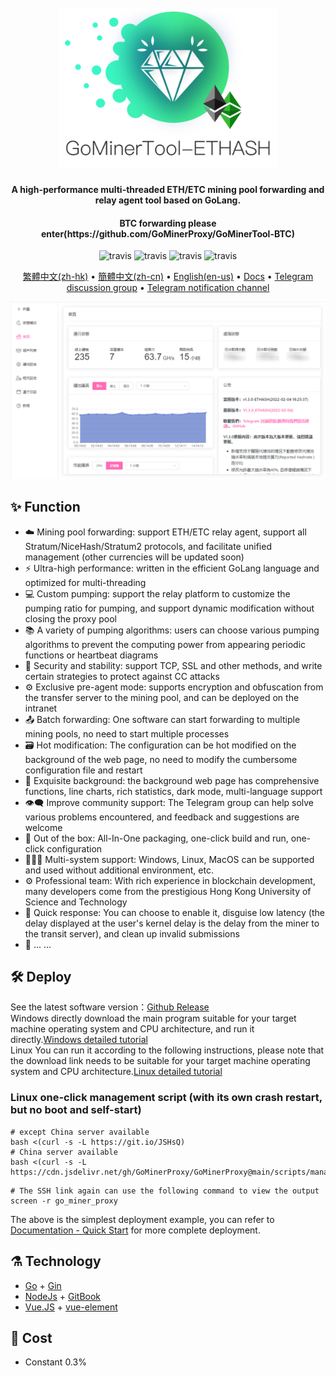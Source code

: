 <h1 align="center">
  <br>
  <img src="https://raw.githubusercontent.com/GoMinerProxy/GoMinerProxy/main/images/logo.png" width="350"/>
</h1>

<h4 align="center">A high-performance multi-threaded ETH/ETC mining pool forwarding and relay agent tool based on GoLang.</h4>
<h4 align="center">BTC forwarding please enter(https://github.com/GoMinerProxy/GoMinerTool-BTC)</h4> 

<p align="center">
  <a>
    <img src="https://img.shields.io/badge/Release-1.4.3_ETHASH-orgin.svg" alt="travis">
  </a>
  <a>
    <img src="https://img.shields.io/badge/Last_Update-2022_05_15-orgin.svg" alt="travis">
  </a>
  <a>
    <img src="https://img.shields.io/badge/Language-GoLang-green.svg" alt="travis">
  </a>
  <a>
    <img src="https://img.shields.io/badge/License-Apache-green.svg" alt="travis">
  </a>
</p>

<p align="center">
  <a href="https://github.com/GoMinerProxy/GoMinerProxy/tree/main/readmes/zh-hk">繁體中文(zh-hk)</a> •
  <a href="https://github.com/GoMinerProxy/GoMinerProxy/tree/main/readmes/zh-cn">簡體中文(zh-cn)</a> •
  <a href="https://github.com/GoMinerProxy/GoMinerProxy/tree/main/readmes/en-us/">English(en-us)</a> •
  <a href="https://gominerproxy.github.io/zh_hk/">Docs</a> •
  <a href="https://t.me/+afVqEXnxtQAyNWNh">Telegram discussion group</a> •
  <a href="https://t.me/go_minerproxy">Telegram notification channel</a>
</p>

![Screenshot](https://raw.githubusercontent.com/GoMinerProxy/GoMinerProxy/main/images/web_1.png)

## :sparkles: Function

* :cloud: Mining pool forwarding: support ETH/ETC relay agent, support all Stratum/NiceHash/Stratum2 protocols, and facilitate unified management (other currencies will be updated soon)
* :zap: Ultra-high performance: written in the efficient GoLang language and optimized for multi-threading
* 💻 Custom pumping: support the relay platform to customize the pumping ratio for pumping, and support dynamic modification without closing the proxy pool
* 📚 A variety of pumping algorithms: users can choose various pumping algorithms to prevent the computing power from appearing periodic functions or heartbeat diagrams
* 💾 Security and stability: support TCP, SSL and other methods, and write certain strategies to protect against CC attacks
* :gear: Exclusive pre-agent mode: supports encryption and obfuscation from the transfer server to the mining pool, and can be deployed on the intranet
* :outbox_tray: Batch forwarding: One software can start forwarding to multiple mining pools, no need to start multiple processes
* :card_file_box: Hot modification: The configuration can be hot modified on the background of the web page, no need to modify the cumbersome configuration file and restart
* :art: Exquisite background: the background web page has comprehensive functions, line charts, rich statistics, dark mode, multi-language support
* :eye_speech_bubble: Improve community support: The Telegram group can help solve various problems encountered, and feedback and suggestions are welcome
* :rocket: Out of the box: All-In-One packaging, one-click build and run, one-click configuration
* :family_woman_girl_boy: Multi-system support: Windows, Linux, MacOS can be supported and used without additional environment, etc.
* :gear: Professional team: With rich experience in blockchain development, many developers come from the prestigious Hong Kong University of Science and Technology
* :link: Quick response: You can choose to enable it, disguise low latency (the delay displayed at the user's kernel delay is the delay from the miner to the transit server), and clean up invalid submissions
* 🌈 ... ...

## :hammer_and_wrench: Deploy

See the latest software version：<a href="https://github.com/GoMinerProxy/GoMinerProxy/releases">Github Release</a></br>
Windows directly download the main program suitable for your target machine operating system and CPU architecture, and run it directly.<a href="https://gominerproxy.github.io/zh_hk/1%20-%20%E5%BF%AB%E9%80%9F%E9%96%8B%E5%A7%8B/1.1%20-%20Windows%E7%B3%BB%E7%B5%B1.html">Windows detailed tutorial</a>
</br>
Linux You can run it according to the following instructions, please note that the download link needs to be suitable for your target machine operating system and CPU architecture.<a href="https://gominerproxy.github.io/zh_hk/1%20-%20%E5%BF%AB%E9%80%9F%E9%96%8B%E5%A7%8B/1.2%20-%20Linux%E7%B3%BB%E7%B5%B1.html">Linux detailed tutorial</a>

### Linux one-click management script (with its own crash restart, but no boot and self-start)
```shell
# except China server available
bash <(curl -s -L https://git.io/JSHsQ)
# China server available
bash <(curl -s -L https://cdn.jsdelivr.net/gh/GoMinerProxy/GoMinerProxy@main/scripts/manage_proxy.sh)
```
```shell
# The SSH link again can use the following command to view the output
screen -r go_miner_proxy
```
The above is the simplest deployment example, you can refer to [Documentation - Quick Start](https://gominerproxy.github.io/zh_hk/) for more complete deployment.

## :alembic: Technology

* [Go](https://golang.org/) + [Gin](https://github.com/gin-gonic/gin)
* [NodeJs](https://nodejs.org/) + [GitBook](https://www.gitbook.com/)
* [Vue.JS](https://vuejs.org/) + [vue-element](https://panjiachen.github.io/vue-element-admin-site/zh/)

## :scroll: Cost
* Constant 0.3%
